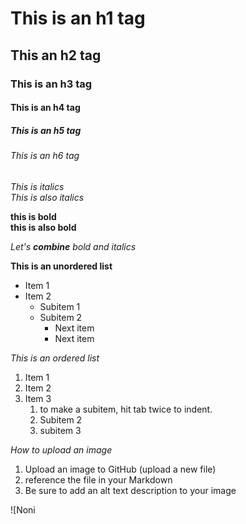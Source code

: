 # This is an h1 tag
## This an h2 tag
### This is an h3 tag
#### This is an h4 tag
##### This is an h5 tag
###### This is an h6 tag

*This is italics* <br>
_This is also italics_ 

**this is bold** <br>
__this is also bold__

_Let's **combine** bold and italics_

**This is an unordered list** 
* Item 1
* Item 2
  * Subitem 1
  * Subitem 2
    * Next item
    * Next item

*This is an ordered list*
1. Item 1
2. Item 2
3. Item 3
    1. to make a subitem, hit tab twice to indent.
    2. Subitem 2  
    3. subitem 3

*How to upload an image*
1. Upload an image to GitHub (upload a new file)
2. reference the file in your Markdown
3. Be sure to add an alt text description to your image


![Noni
